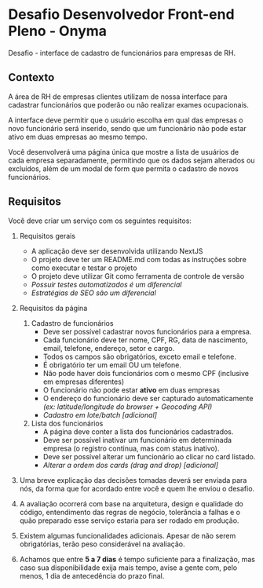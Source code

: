 # Desafio Desenvolvedor Front-end Pleno - Onyma

Desafio - interface de cadastro de funcionários para empresas de RH.

## Contexto

A área de RH de empresas clientes utilizam de nossa interface para cadastrar funcionários que poderão ou não realizar exames ocupacionais.

A interface deve permitir que o usuário escolha em qual das empresas o novo funcionário será inserido, sendo que um funcionário não pode estar ativo em duas empresas ao mesmo tempo.

Você desenvolverá uma página única que mostre a lista de usuários de cada empresa separadamente, permitindo que os dados sejam alterados ou excluídos, além de um modal de form que permita o cadastro de novos funcionários.

## Requisitos

Você deve criar um serviço com os seguintes requisitos:

1. Requisitos gerais
   - A aplicação deve ser desenvolvida utilizando NextJS
   - O projeto deve ter um README.md com todas as instruções sobre como executar e testar o projeto
   - O projeto deve utilizar Git como ferramenta de controle de versão
   - *Possuir testes automatizados é um diferencial*
   - *Estratégias de SEO são um diferencial*
1. Requisitos da página
    1. Cadastro de funcionários
        - Deve ser possível cadastrar novos funcionários para a empresa.
       - Cada funcionário deve ter nome, CPF, RG, data de nascimento, email, telefone, endereço, setor e cargo.
        - Todos os campos são obrigatórios, exceto email e telefone.
        - É obrigatório ter um email OU um telefone.
        - Não pode haver dois funcionários com o mesmo CPF (inclusive em empresas diferentes)
        - O funcionário não pode estar **ativo** em duas empresas
        - O endereço do funcionário deve ser capturado automaticamente *(ex: latitude/longitude do browser + Geocoding API)*
        - *Cadastro em lote/batch [adicional]*
    2. Lista dos funcionários
        - A página deve conter a lista dos funcionários cadastrados.
        - Deve ser possível inativar um funcionário em determinada empresa (o registro continua, mas com status inativo).
        - Deve ser possível alterar um funcionário ao clicar no card listado.
        - *Alterar a ordem dos cards (drag and drop) [adicional]*


2. Uma breve explicação das decisões tomadas deverá ser enviada para nós, da forma que for acordado entre você e quem lhe enviou o desafio.
3. A avaliação ocorrerá com base na arquitetura, design e qualidade do código, entendimento das regras de negócio, tolerância a falhas e o quão preparado esse serviço estaria para ser rodado em produção.
4. Existem algumas funcionalidades adicionais. Apesar de não serem obrigatórias, terão peso considerável na avaliação.
4. Achamos que entre **5 a 7 dias** é tempo suficiente para a finalização, mas caso sua disponibilidade exija mais tempo, avise a gente com, pelo menos, 1 dia de antecedência do prazo final.

